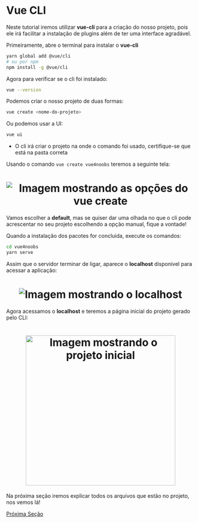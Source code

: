 # Vue CLI

Neste tutorial iremos utilizar **vue-cli** para a criação do nosso projeto, pois ele irá facilitar a instalação de plugins além de ter uma interface agradável.

Primeiramente, abre o terminal para instalar o **vue-cli**

```sh
yarn global add @vue/cli
# ou por npm
npm install -g @vue/cli
```

Agora para verificar se o cli foi instalado:

```sh
vue --version
```

Podemos criar o nosso projeto de duas formas:

```sh
vue create <nome-do-projeto>
```

Ou podemos usar a UI:

```sh
vue ui
```

* O cli irá criar o projeto na onde o comando foi usado, certifique-se que está na pasta correta
  
Usando o comando `vue create vue4noobs` teremos a seguinte tela:

<h1 align="center">
  <img src="../../../assets/Iniciando com Vue/VueCLI/vuecreate.png" alt="Imagem mostrando as opções do vue create">
</h1>

Vamos escolher a **default**, mas se quiser dar uma olhada no que o cli pode acrescentar no seu projeto escolhendo a opção manual, fique a vontade!

Quando a instalação dos pacotes for concluida, execute os comandos:

```sh
cd vue4noobs
yarn serve
```

Assim que o servidor terminar de ligar, aparece o **localhost** disponível para acessar a aplicação:
<h1 align="center">
  <img src="../../../assets/Iniciando com Vue/VueCLI/vuelocalhost.png" alt="Imagem mostrando o localhost">
</h1>

Agora acessamos o **localhost** e teremos a página inicial do projeto gerado pelo CLI:
<h1 align="center">
  <img src="../../../assets/Iniciando com Vue/VueCLI/vueproject.png" alt="Imagem mostrando o projeto inicial" width="400px">
</h1>

Na próxima seção iremos explicar todos os arquivos que estão no projeto, nos vemos lá!

[Próxima Seção](./3-Estrutura%20do%20Projeto.md)




